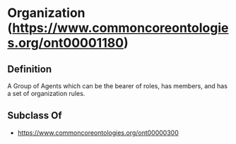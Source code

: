 # Organization (https://www.commoncoreontologies.org/ont00001180)

## Definition
A Group of Agents which can be the bearer of roles, has members, and has a set of organization rules.

## Subclass Of
- https://www.commoncoreontologies.org/ont00000300

